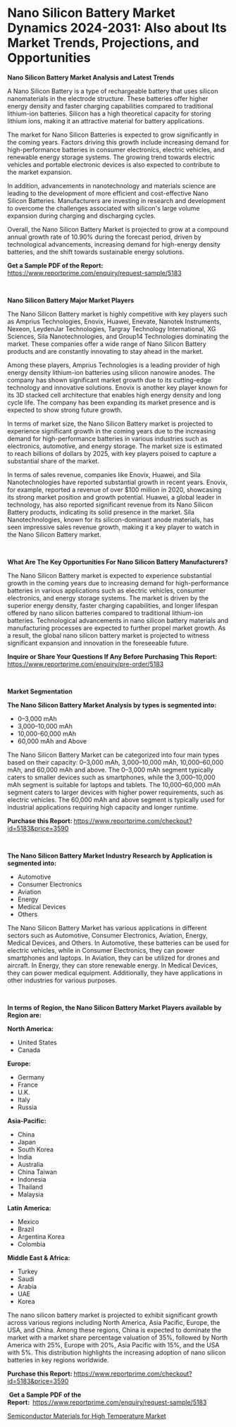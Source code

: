 <p><h1>Nano Silicon Battery Market Dynamics 2024-2031: Also about Its Market Trends, Projections, and Opportunities</h1></p><p><strong>Nano Silicon Battery Market Analysis and Latest Trends</strong></p>
<p><p>A Nano Silicon Battery is a type of rechargeable battery that uses silicon nanomaterials in the electrode structure. These batteries offer higher energy density and faster charging capabilities compared to traditional lithium-ion batteries. Silicon has a high theoretical capacity for storing lithium ions, making it an attractive material for battery applications.</p><p>The market for Nano Silicon Batteries is expected to grow significantly in the coming years. Factors driving this growth include increasing demand for high-performance batteries in consumer electronics, electric vehicles, and renewable energy storage systems. The growing trend towards electric vehicles and portable electronic devices is also expected to contribute to the market expansion.</p><p>In addition, advancements in nanotechnology and materials science are leading to the development of more efficient and cost-effective Nano Silicon Batteries. Manufacturers are investing in research and development to overcome the challenges associated with silicon's large volume expansion during charging and discharging cycles.</p><p>Overall, the Nano Silicon Battery Market is projected to grow at a compound annual growth rate of 10.90% during the forecast period, driven by technological advancements, increasing demand for high-energy density batteries, and the shift towards sustainable energy solutions.</p></p>
<p><strong>Get a Sample PDF of the Report:&nbsp;</strong> <a href="https://www.reportprime.com/enquiry/request-sample/5183">https://www.reportprime.com/enquiry/request-sample/5183</a></p>
<p>&nbsp;</p>
<p><strong>Nano Silicon Battery Major Market Players</strong></p>
<p><p>The Nano Silicon Battery market is highly competitive with key players such as Amprius Technologies, Enovix, Huawei, Enevate, Nanotek Instruments, Nexeon, LeydenJar Technologies, Targray Technology International, XG Sciences, Sila Nanotechnologies, and Group14 Technologies dominating the market. These companies offer a wide range of Nano Silicon Battery products and are constantly innovating to stay ahead in the market.</p><p>Among these players, Amprius Technologies is a leading provider of high energy density lithium-ion batteries using silicon nanowire anodes. The company has shown significant market growth due to its cutting-edge technology and innovative solutions. Enovix is another key player known for its 3D stacked cell architecture that enables high energy density and long cycle life. The company has been expanding its market presence and is expected to show strong future growth.</p><p>In terms of market size, the Nano Silicon Battery market is projected to experience significant growth in the coming years due to the increasing demand for high-performance batteries in various industries such as electronics, automotive, and energy storage. The market size is estimated to reach billions of dollars by 2025, with key players poised to capture a substantial share of the market.</p><p>In terms of sales revenue, companies like Enovix, Huawei, and Sila Nanotechnologies have reported substantial growth in recent years. Enovix, for example, reported a revenue of over $100 million in 2020, showcasing its strong market position and growth potential. Huawei, a global leader in technology, has also reported significant revenue from its Nano Silicon Battery products, indicating its solid presence in the market. Sila Nanotechnologies, known for its silicon-dominant anode materials, has seen impressive sales revenue growth, making it a key player to watch in the Nano Silicon Battery market.</p></p>
<p>&nbsp;</p>
<p><strong>What Are The Key Opportunities For Nano Silicon Battery Manufacturers?</strong></p>
<p><p>The Nano Silicon Battery market is expected to experience substantial growth in the coming years due to increasing demand for high-performance batteries in various applications such as electric vehicles, consumer electronics, and energy storage systems. The market is driven by the superior energy density, faster charging capabilities, and longer lifespan offered by nano silicon batteries compared to traditional lithium-ion batteries. Technological advancements in nano silicon battery materials and manufacturing processes are expected to further propel market growth. As a result, the global nano silicon battery market is projected to witness significant expansion and innovation in the foreseeable future.</p></p>
<p><strong>Inquire or Share Your Questions If Any Before Purchasing This Report:</strong> <a href="https://www.reportprime.com/enquiry/pre-order/5183">https://www.reportprime.com/enquiry/pre-order/5183</a></p>
<p>&nbsp;</p>
<p><strong>Market Segmentation</strong></p>
<p><strong>The Nano Silicon Battery Market Analysis by types is segmented into:</strong></p>
<p><ul><li>0–3,000 mAh</li><li>3,000–10,000 mAh</li><li>10,000-60,000 mAh</li><li>60,000 mAh and Above</li></ul></p>
<p><p>The Nano Silicon Battery Market can be categorized into four main types based on their capacity: 0–3,000 mAh, 3,000–10,000 mAh, 10,000–60,000 mAh, and 60,000 mAh and above. The 0–3,000 mAh segment typically caters to smaller devices such as smartphones, while the 3,000–10,000 mAh segment is suitable for laptops and tablets. The 10,000–60,000 mAh segment caters to larger devices with higher power requirements, such as electric vehicles. The 60,000 mAh and above segment is typically used for industrial applications requiring high capacity and longer runtime.</p></p>
<p><strong>Purchase this Report:&nbsp;</strong><a href="https://www.reportprime.com/checkout?id=5183&price=3590">https://www.reportprime.com/checkout?id=5183&price=3590</a></p>
<p>&nbsp;</p>
<p><strong>The Nano Silicon Battery Market Industry Research by Application is segmented into:</strong></p>
<p><ul><li>Automotive</li><li>Consumer Electronics</li><li>Aviation</li><li>Energy</li><li>Medical Devices</li><li>Others</li></ul></p>
<p><p>The Nano Silicon Battery Market has various applications in different sectors such as Automotive, Consumer Electronics, Aviation, Energy, Medical Devices, and Others. In Automotive, these batteries can be used for electric vehicles, while in Consumer Electronics, they can power smartphones and laptops. In Aviation, they can be utilized for drones and aircraft. In Energy, they can store renewable energy. In Medical Devices, they can power medical equipment. Additionally, they have applications in other industries for various purposes.</p></p>
<p>&nbsp;</p>
<p><strong>In terms of Region, the Nano Silicon Battery Market Players available by Region are:</strong></p>
<p>
    <p> <strong> North America: </strong>
        <ul>
            <li>United States</li>
            <li>Canada</li>
        </ul>
        </p> 
    <p> <strong> Europe: </strong>
        <ul>
            <li>Germany</li>
            <li>France</li>
            <li>U.K.</li>
            <li>Italy</li>
            <li>Russia</li>
        </ul>
        </p> 
    <p> <strong> Asia-Pacific: </strong>
        <ul>
            <li>China</li>
            <li>Japan</li>
            <li>South Korea</li>
            <li>India</li>
            <li>Australia</li>
            <li>China Taiwan</li>
            <li>Indonesia</li>
            <li>Thailand</li>
            <li>Malaysia</li>
        </ul>
        </p> 
    <p> <strong> Latin America: </strong>
        <ul>
            <li>Mexico</li>
            <li>Brazil</li>
            <li>Argentina Korea</li>
            <li>Colombia</li>
        </ul>
        </p> 
    <p> <strong> Middle East & Africa: </strong>
        <ul>
            <li>Turkey</li>
            <li>Saudi</li>
            <li>Arabia</li>
            <li>UAE</li>
            <li>Korea</li>
        </ul>
    </p>
    </p>
<p><p>The nano silicon battery market is projected to exhibit significant growth across various regions including North America, Asia Pacific, Europe, the USA, and China. Among these regions, China is expected to dominate the market with a market share percentage valuation of 35%, followed by North America with 25%, Europe with 20%, Asia Pacific with 15%, and the USA with 5%. This distribution highlights the increasing adoption of nano silicon batteries in key regions worldwide.</p></p>
<p><strong>Purchase this Report: </strong><a href="https://www.reportprime.com/checkout?id=5183&price=3590">https://www.reportprime.com/checkout?id=5183&price=3590</a></p>
<p>&nbsp;<strong>Get a Sample PDF of the Report:&nbsp;&nbsp;</strong><a href="https://www.reportprime.com/enquiry/request-sample/5183">https://www.reportprime.com/enquiry/request-sample/5183</a></p>
<p><strong></strong></p>
<p><p><a href="https://github.com/lataunyatinikmelvin59ilbd0dv/Market-Research-Report-List-1/blob/main/semiconductor-materials-for-high-temperature-market.md">Semiconductor Materials for High Temperature Market</a></p></p>